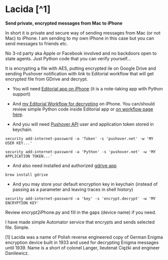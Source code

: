 # Lacida [^1]

**Send private, encrypted messages from Mac to iPhone**

In short it is private and secure way of sending messages from Mac (or not Mac) to iPhone. I am sending to my own iPhone in this case but you can send messages to friends etc.

No 3-rd party aka Apple or Facebook involved and no backdoors open to state agents. Just Python code that you can verify yourself...

It is encrypting a file with AES, putting encrypted ile on Google Drive and sending Pushover notification with link to Editorial workflow that will get encrypted file from GDrive and decrypt.

* You will need [Editorial app on iPhone](http://omz-software.com/editorial/) (it is a note-taking app with Python support)

* And [my Editorial Workflow for decrypting](http://www.editorial-workflows.com/workflow/5833682849890304/xu7eKvr4GJM) on iPhone. You can/should review simple Python code inside Editorial app or [on workflow page here](http://www.editorial-workflows.com/workflow/5833682849890304/xu7eKvr4GJM).

* And you will need [Pushover API](https://pushover.net/api) user and application token stored in keychain.

```
security add-internet-password -a 'Token' -s 'pushover.net' -w 'MY USER KEY...'

security add-internet-password -a 'Python' -s 'pushover.net' -w 'MY APPLICATION TOKEN...'

```

* And also need installed and authorized [gdrive app](https://github.com/prasmussen/gdrive) 

```brew install gdrive```

* And you may store your default encryption key in keychain (instead of passing as a parameter and leaving traces in shell history)

```security add-internet-password -a 'key' -s 'encrypt.decrypt' -w 'MY ENCRYPTION KEY' ```

Review encrypt2iPhone.py and fill in the gaps (device name) if you need.

I have made simple Automator service that encrypts and sends selected file. Simple.

[1] Lacida was a name of Polish reverse engineered copy of German Enigma encryption device built in 1933 and used for decrypting Enigma messages until 1939. Name is a short of colonel Langer, lieutenat Ciężki and engineer Danilewicz.
